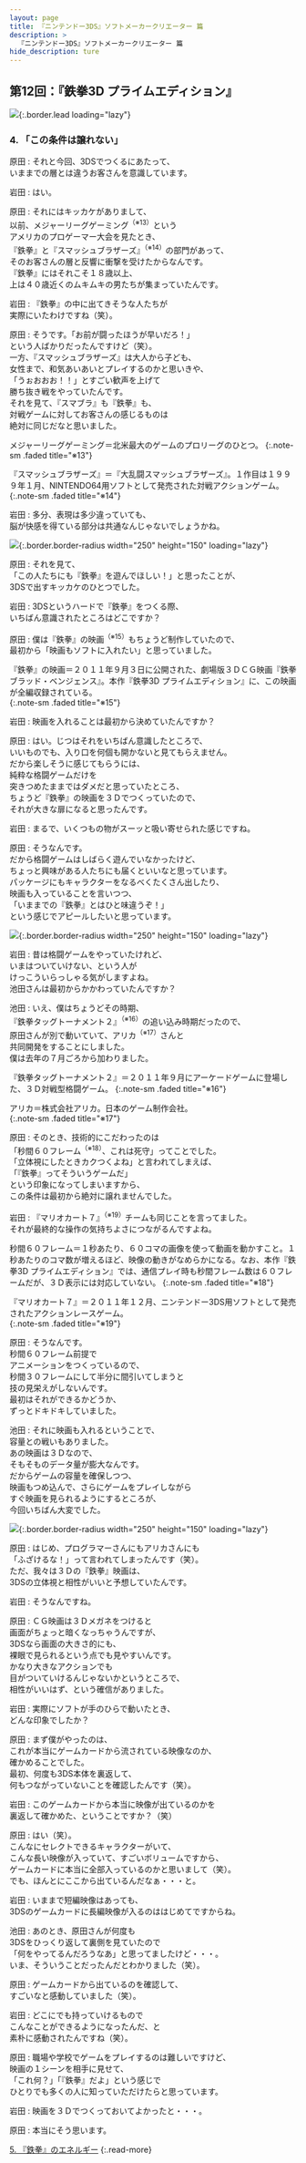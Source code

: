 ```yaml
---
layout: page
title: 『ニンテンドー3DS』ソフトメーカークリエーター 篇
description: >
  『ニンテンドー3DS』ソフトメーカークリエーター 篇
hide_description: ture
---
```


## 第12回：『鉄拳3D プライムエディション』

![](/interviews/jp/3ds/creators/vol1/img/mainvisual4.jpg){:.border.lead loading="lazy"}

### 4. 「この条件は譲れない」

原田
: それと今回、3DSでつくるにあたって、<br>いままでの層とは違うお客さんを意識しています。

岩田
: はい。

原田
: それにはキッカケがありまして、<br>以前、メジャーリーグゲーミング<sup>（※13）</sup>という<br>アメリカのプロゲーマー大会を見たとき、<br>『鉄拳』と『スマッシュブラザーズ』<sup>（※14）</sup>の部門があって、<br>そのお客さんの層と反響に衝撃を受けたからなんです。<br>『鉄拳』にはそれこそ１８歳以上、<br>上は４０歳近くのムキムキの男たちが集まっていたんです。

岩田
: 『鉄拳』の中に出てきそうな人たちが<br>実際にいたわけですね（笑）。

原田
: そうです。「お前が闘ったほうが早いだろ！」<br>という人ばかりだったんですけど（笑）。<br>一方、『スマッシュブラザーズ』は大人から子ども、<br>女性まで、和気あいあいとプレイするのかと思いきや、<br>「うぉおおお！！」とすごい歓声を上げて<br>勝ち抜き戦をやっていたんです。<br>それを見て、『スマブラ』も『鉄拳』も、<br>対戦ゲームに対してお客さんの感じるものは<br>絶対に同じだなと思いました。

メジャーリーグゲーミング＝北米最大のゲームのプロリーグのひとつ。
{:.note-sm .faded title="※13"}

『スマッシュブラザーズ』＝『大乱闘スマッシュブラザーズ』。１作目は１９９９年１月、NINTENDO64用ソフトとして発売された対戦アクションゲーム。              
{:.note-sm .faded title="※14"}

岩田
: 多分、表現は多少違っていても、<br>脳が快感を得ている部分は共通なんじゃないでしょうかね。

![](/interviews/jp/3ds/creators/vol1/img/photo14.jpg){:.border.border-radius width="250" height="150" loading="lazy"}

原田
: それを見て、<br>「この人たちにも『鉄拳』を遊んでほしい！」と思ったことが、<br>3DSで出すキッカケのひとつでした。

岩田
: 3DSというハードで『鉄拳』をつくる際、<br>いちばん意識されたところはどこですか？

原田
: 僕は『鉄拳』の映画<sup>（※15）</sup>もちょうど制作していたので、<br>最初から「映画もソフトに入れたい」と思っていました。

『鉄拳』の映画＝２０１１年９月３日に公開された、劇場版３ＤＣＧ映画『鉄拳ブラッド・ベンジェンス』。本作『鉄拳3D プライムエディション』に、この映画が全編収録されている。              
{:.note-sm .faded title="※15"}

岩田
: 映画を入れることは最初から決めていたんですか？

原田
: はい。じつはそれをいちばん意識したところで、<br>いいものでも、入り口を何個も開かないと見てもらえません。<br>だから楽しそうに感じてもらうには、<br>純粋な格闘ゲームだけを<br>突きつめたままではダメだと思っていたところ、<br>ちょうど『鉄拳』の映画を３Ｄでつくっていたので、<br>それが大きな扉になると思ったんです。

岩田
: まるで、いくつもの物がスーッと吸い寄せられた感じですね。

原田
: そうなんです。<br>だから格闘ゲームはしばらく遊んでいなかったけど、<br>ちょっと興味がある人たちにも届くといいなと思っています。<br>パッケージにもキャラクターをなるべくたくさん出したり、<br>映画も入っていることを言いつつ、<br>「いままでの『鉄拳』とはひと味違うぞ！」<br>という感じでアピールしたいと思っています。

![](/interviews/jp/3ds/creators/vol1/img/photo15.jpg){:.border.border-radius width="250" height="150" loading="lazy"}

岩田
: 昔は格闘ゲームをやっていたけれど、<br>いまはついていけない、という人が<br>けっこういらっしゃる気がしますよね。<br>池田さんは最初からかかわっていたんですか？

池田
: いえ、僕はちょうどその時期、<br>『鉄拳タッグトーナメント２』<sup>（※16）</sup>の追い込み時期だったので、<br>原田さんが別で動いていて、アリカ<sup>（※17）</sup>さんと<br>共同開発をすることにしました。<br>僕は去年の７月ごろから加わりました。

『鉄拳タッグトーナメント２』＝２０１１年９月にアーケードゲームに登場した、３Ｄ対戦型格闘ゲーム。
{:.note-sm .faded title="※16"}

アリカ＝株式会社アリカ。日本のゲーム制作会社。              
{:.note-sm .faded title="※17"}

原田
: そのとき、技術的にこだわったのは<br>「秒間６０フレーム<sup>（※18）</sup>、これは死守」ってことでした。<br>「立体視にしたときカクつくよね」と言われてしまえば、<br>「『鉄拳』ってそういうゲームだ」<br>という印象になってしまいますから、<br>この条件は最初から絶対に譲れませんでした。

岩田
: 『マリオカート７』<sup>（※19）</sup>チームも同じことを言ってました。<br>それが最終的な操作の気持ちよさにつながるんですよね。

秒間６０フレーム＝１秒あたり、６０コマの画像を使って動画を動かすこと。１秒あたりのコマ数が増えるほど、映像の動きがなめらかになる。なお、本作『鉄拳3D プライムエディション』では、通信プレイ時も秒間フレーム数は６０フレームだが、３Ｄ表示には対応していない。
{:.note-sm .faded title="※18"}

『マリオカート７』＝２０１１年１２月、ニンテンドー3DS用ソフトとして発売されたアクションレースゲーム。              
{:.note-sm .faded title="※19"}

原田
: そうなんです。<br>秒間６０フレーム前提で<br>アニメーションをつくっているので、<br>秒間３０フレームにして半分に間引いてしまうと<br>技の見栄えがしないんです。<br>最初はそれができるかどうか、<br>ずっとドキドキしていました。

池田
: それに映画も入れるということで、<br>容量との戦いもありました。<br>あの映画は３Ｄなので、<br>そもそものデータ量が膨大なんです。<br>だからゲームの容量を確保しつつ、<br>映画もつめ込んで、さらにゲームをプレイしながら<br>すぐ映画を見られるようにするところが、<br>今回いちばん大変でした。

![](/interviews/jp/3ds/creators/vol1/img/photo16.jpg){:.border.border-radius width="250" height="150" loading="lazy"}

原田
: はじめ、プログラマーさんにもアリカさんにも<br>「ふざけるな！」って言われてしまったんです（笑）。<br>ただ、我々は３Ｄの『鉄拳』映画は、<br>3DSの立体視と相性がいいと予想していたんです。

岩田
: そうなんですね。

原田
: ＣＧ映画は３Ｄメガネをつけると<br>画面がちょっと暗くなっちゃうんですが、<br>3DSなら画面の大きさ的にも、<br>裸眼で見られるという点でも見やすいんです。<br>かなり大きなアクションでも<br>目がついていけるんじゃないかというところで、<br>相性がいいはず、という確信がありました。

岩田
: 実際にソフトが手のひらで動いたとき、<br>どんな印象でしたか？

原田
: まず僕がやったのは、<br>これが本当にゲームカードから流されている映像なのか、<br>確かめることでした。<br>最初、何度も3DS本体を裏返して、<br>何もつながっていないことを確認したんです（笑）。

岩田
: このゲームカードから本当に映像が出ているのかを<br>裏返して確かめた、ということですか？（笑）

原田
: はい（笑）。<br>こんなにセレクトできるキャラクターがいて、<br>こんな長い映像が入っていて、すごいボリュームですから、<br>ゲームカードに本当に全部入っているのかと思いまして（笑）。<br>でも、ほんとにここから出ているんだなぁ・・・と。

岩田
: いままで短編映像はあっても、<br>3DSのゲームカードに長編映像が入るのははじめてですからね。

池田
: あのとき、原田さんが何度も<br>3DSをひっくり返して裏側を見ていたので<br>「何をやってるんだろうなあ」と思ってましたけど・・・。<br>いま、そういうことだったんだとわかりました（笑）。

原田
: ゲームカードから出ているのを確認して、<br>すごいなと感動していました（笑）。

岩田
: どこにでも持っていけるもので<br>こんなことができるようになったんだ、と<br>素朴に感動されたんですね（笑）。

原田
: 職場や学校でゲームをプレイするのは難しいですけど、<br>映画の１シーンを相手に見せて、<br>「これ何？」「『鉄拳』だよ」という感じで<br>ひとりでも多くの人に知っていただけたらと思っています。

岩田
: 映画を３Ｄでつくっておいてよかったと・・・。

原田
: 本当にそう思います。

[5. 『鉄拳』のエネルギー](5.md)
{:.read-more}

